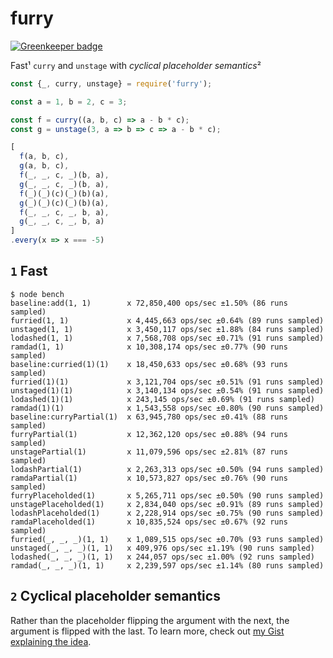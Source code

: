 # furry

[![Greenkeeper badge](https://badges.greenkeeper.io/Avaq/furry.svg)](https://greenkeeper.io/)

Fast¹ `curry` and `unstage` with *cyclical placeholder semantics*²

```js
const {_, curry, unstage} = require('furry');

const a = 1, b = 2, c = 3;

const f = curry((a, b, c) => a - b * c);
const g = unstage(3, a => b => c => a - b * c);

[
  f(a, b, c),
  g(a, b, c),
  f(_, _, c, _)(b, a),
  g(_, _, c, _)(b, a),
  f(_)(_)(c)(_)(b)(a),
  g(_)(_)(c)(_)(b)(a),
  f(_, _, c, _, b, a),
  g(_, _, c, _, b, a)
]
.every(x => x === -5)
```

## `1` Fast

```text
$ node bench
baseline:add(1, 1)        x 72,850,400 ops/sec ±1.50% (86 runs sampled)
furried(1, 1)             x 4,445,663 ops/sec ±0.64% (89 runs sampled)
unstaged(1, 1)            x 3,450,117 ops/sec ±1.88% (84 runs sampled)
lodashed(1, 1)            x 7,568,708 ops/sec ±0.71% (91 runs sampled)
ramdad(1, 1)              x 10,308,174 ops/sec ±0.77% (90 runs sampled)
baseline:curried(1)(1)    x 18,450,633 ops/sec ±0.68% (93 runs sampled)
furried(1)(1)             x 3,121,704 ops/sec ±0.51% (91 runs sampled)
unstaged(1)(1)            x 3,140,134 ops/sec ±0.54% (91 runs sampled)
lodashed(1)(1)            x 243,145 ops/sec ±0.69% (91 runs sampled)
ramdad(1)(1)              x 1,543,558 ops/sec ±0.80% (90 runs sampled)
baseline:curryPartial(1)  x 63,945,780 ops/sec ±0.41% (88 runs sampled)
furryPartial(1)           x 12,362,120 ops/sec ±0.88% (94 runs sampled)
unstagePartial(1)         x 11,079,596 ops/sec ±2.81% (87 runs sampled)
lodashPartial(1)          x 2,263,313 ops/sec ±0.50% (94 runs sampled)
ramdaPartial(1)           x 10,573,827 ops/sec ±0.76% (90 runs sampled)
furryPlaceholded(1)       x 5,265,711 ops/sec ±0.50% (90 runs sampled)
unstagePlaceholded(1)     x 2,834,040 ops/sec ±0.91% (89 runs sampled)
lodashPlaceholded(1)      x 2,228,914 ops/sec ±0.75% (90 runs sampled)
ramdaPlaceholded(1)       x 10,835,524 ops/sec ±0.67% (92 runs sampled)
furried(_, _, _)(1, 1)    x 1,089,515 ops/sec ±0.70% (93 runs sampled)
unstaged(_, _, _)(1, 1)   x 409,976 ops/sec ±1.19% (90 runs sampled)
lodashed(_, _, _)(1, 1)   x 244,057 ops/sec ±1.00% (92 runs sampled)
ramdad(_, _, _)(1, 1)     x 2,239,597 ops/sec ±1.14% (80 runs sampled)
```

## `2` Cyclical placeholder semantics

Rather than the placeholder flipping the argument with the next, the argument
is flipped with the last. To learn more, check out [my Gist explaining the idea][1].

[1]: https://gist.github.com/Avaq/fcc2bdc99a2a8bc083f7
